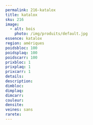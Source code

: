 ```yaml
---
permalink: 216-katalox
title: katalox 
sku: 216
image: 
  - alt: bois
    photo: /img/produits/default.jpg
essence: katalox 
region: amériques
poidsbloc: 100
poidsplaq: 100
poidscarr: 100
prixbloc: 1
prixplaq: 1
prixcarr: 1
details: 
description: 
dimbloc: 
dimplaq: 
dimcarr: 
couleur: 
densite: 
veines: sans
rarete: 
---
```


